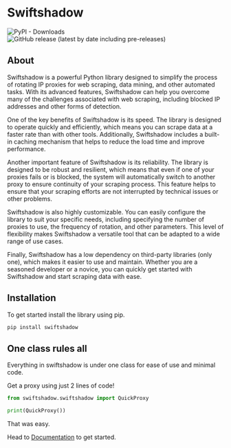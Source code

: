 # Swiftshadow
![PyPI - Downloads](https://img.shields.io/pypi/dm/swiftshadow) ![GitHub release (latest by date including pre-releases)](https://img.shields.io/github/v/release/sachin-sankar/swiftshadow?include_prereleases&style=flat)
## About
Swiftshadow is a powerful Python library designed to simplify the process of rotating IP proxies for web scraping, data mining, and other automated tasks. With its advanced features, Swiftshadow can help you overcome many of the challenges associated with web scraping, including blocked IP addresses and other forms of detection.

One of the key benefits of Swiftshadow is its speed. The library is designed to operate quickly and efficiently, which means you can scrape data at a faster rate than with other tools. Additionally, Swiftshadow includes a built-in caching mechanism that helps to reduce the load time and improve performance.

Another important feature of Swiftshadow is its reliability. The library is designed to be robust and resilient, which means that even if one of your proxies fails or is blocked, the system will automatically switch to another proxy to ensure continuity of your scraping process. This feature helps to ensure that your scraping efforts are not interrupted by technical issues or other problems.

Swiftshadow is also highly customizable. You can easily configure the library to suit your specific needs, including specifying the number of proxies to use, the frequency of rotation, and other parameters. This level of flexibility makes Swiftshadow a versatile tool that can be adapted to a wide range of use cases.

Finally, Swiftshadow has a low dependency on third-party libraries (only one), which makes it easier to use and maintain. Whether you are a seasoned developer or a novice, you can quickly get started with Swiftshadow and start scraping data with ease.
## Installation 
To get started install the library using pip.
``` py
pip install swiftshadow
```

## One class rules all
Everything in swiftshadow is under one class for ease of use and minimal code.

Get a proxy using just 2 lines of code!
``` py
from swiftshadow.swiftshadow import QuickProxy

print(QuickProxy())
```
That was easy. 

Head to [Documentation](https://sachin-sankar.github.io/swiftshadow/) to get started.
